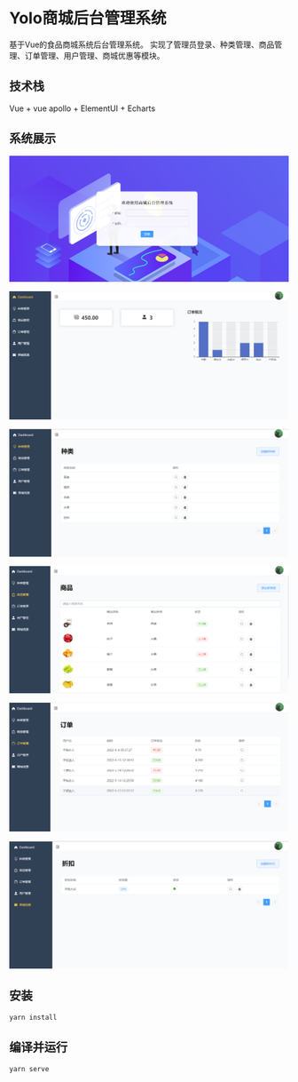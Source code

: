 # Yolo商城后台管理系统

基于Vue的食品商城系统后台管理系统。
实现了管理员登录、种类管理、商品管理、订单管理、用户管理、商城优惠等模块。
## 技术栈
Vue + vue apollo + ElementUI + Echarts
## 系统展示
![系统登录](./img/20220613184754.png)

![后台管理](./img/20220613185038.png)

![种类管理](./img/20220613185338.png)

![商品管理](./img/20220613185418.png)

![订单管理](./img/20220613185512.png)

![商城优惠](./img/20220613185611.png)

## 安装
```
yarn install
```
## 编译并运行
```
yarn serve
```